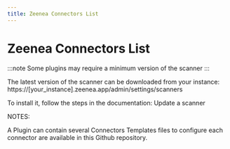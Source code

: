 ```yaml
---
title: Zeenea Connectors List
---
```


# Zeenea Connectors List

:::note
Some plugins may require a minimum version of the scanner
:::

The latest version of the scanner can be downloaded from your instance: https://[your_instance].zeenea.app/admin/settings/scanners

To install it, follow the steps in the documentation: Update a scanner

NOTES:

A Plugin can contain several Connectors
Templates files to configure each connector are available in this Github repository.